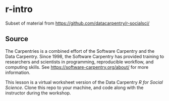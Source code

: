 # r-intro
Subset of material from https://github.com/datacarpentry/r-socialsci/

## Source

The Carpentries is a combined effort of the Software Carpentry and the Data Carpentry. Since 1998, the Software Carpentry has provided training to researchers and scientists in programming, reproducible workflow, and computing skills. See https://software-carpentry.org/about/ for more information.

This lesson is a virtual worksheet version of the Data Carpentry *R for Social Science*. Clone this repo to your machine, and code along with the instructor during the workshop. 
